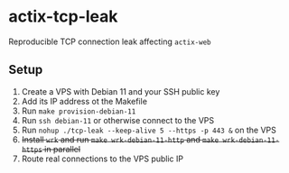 # actix-tcp-leak
Reproducible TCP connection leak affecting `actix-web`

## Setup

1. Create a VPS with Debian 11 and your SSH public key
2. Add its IP address ot the Makefile
3. Run `make provision-debian-11`
4. Run `ssh debian-11` or otherwise connect to the VPS
5. Run `nohup ./tcp-leak --keep-alive 5 --https -p 443 &` on the VPS
6. ~~Install `wrk` and run `make wrk-debian-11-http` and `make wrk-debian-11-https` in parallel~~
7. Route real connections to the VPS public IP
